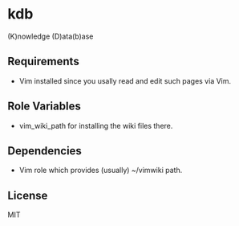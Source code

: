 kdb
===

(K)nowledge (D)ata(b)ase

Requirements
------------

 * Vim installed since you usally read and edit such
   pages via Vim.

Role Variables
--------------

 * vim_wiki_path for installing the wiki files there.

Dependencies
------------

 * Vim role which provides (usually) ~/vimwiki path.


License
-------

MIT
